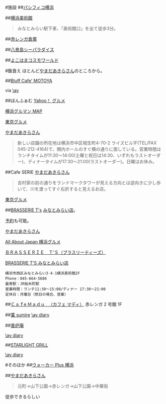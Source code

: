 #施設
##[パシフィコ横浜](http://www.pacifico.co.jp/)

##[横浜美術館](http://www.yma.city.yokohama.jp/)

> みなとみらい駅下車、「美術館口」を出て徒歩3分。

##[赤レンガ倉庫](http://www.yokohama-akarenga.jp/)

##[八景島シーパラダイス](http://www.seaparadise.co.jp/)

##[よこはまコスモワールド](http://www.senyo.co.jp/cosmo/index.htm)


#飯食え
ほとんど[やまだあきらさん](http://arika.org/diary/)のところから。

##[Bluff Cafe' MOTOYA](http://www.motoya.net/)

via [\ay](http://arika.org/diary/20041015#p01)



##ぼんふぁむ
[Yahoo！ グルメ](http://gourmet.yahoo.co.jp/gourmet/restaurant/Kanto/Kanagawa/guide/0201/M0014000219.html)

[横浜グルマン MAP](http://www.yokohama-gourmand.net/map/bonfam.htm)

[東京グルメ](http://gourmet.zubapita.com/item/200/i19471648/)

[やまだあきらさん](http://arika.org/diary/20030708#p01)

>  新しい店舗の所在地は横浜市中区相生町4-70-2 ライズビル1F(TEL/FAX 045-212-4164)で、関内ホールのすぐ横の通りに面している。営業時間はランチタイムが11:30〜14:00(土曜と祝日は14:30、いずれもラストオーダー)、ディナータイムが17:30〜21:00(ラストオーダー)。日曜はお休み。

##Cafe SERIE
[やまだあきらさん](http://arika.org/diary/20030526#p01)

>  吉村家の前の通りをランドマークタワーが見える方向とは逆向きに少し歩いて、川を渡ってすぐ右折すると見えるお店。

[東京グルメ](http://gourmet.zubapita.com/item/200/i20952010/)

##[BRASSERIE T's](http://www.br-ts.com/)
[みなとみらい店](http://www.br-ts.com/mm21/index.html)。

[予約](http://www.br-ts.com/mm21/reserve.html)も可能。

[やまだあきらさん](http://arika.org/diary/20040127#p01)

[All About Japan 横浜グルメ](http://allabout.co.jp/travel/travelyokohama/subject/msubsub_french.htm)

[ＢＲＡＳＳＥＲＩＥ　Ｔ’Ｓ（ブラスリーティーズ）](http://www.citywave.com/yokohama/box/040130/main_2.html)

[BRASSERIE T'S みなとみらい店](http://www.ioi.tv/special/04_07/brasserie.html)

    横浜市西区みなとみらい3-4-1横浜美術館2F
    Phone：045-664-5686
    最寄駅：JR桜木町駅
    営業時間：ランチ11:30〜15:00/ディナー 17:30〜21:00
    定休日：月曜日（祭日の場合、営業）

##[Ｃａｆe Ｍａｄｕ  　（カフェ マディ）](http://www.yokohama-akarenga.jp/shop_res/index.html)
赤レンガ 2 号館 1F

##[菫 sumire](http://www.balnibarbi.com/sumire/index.html)
[\ay diary](http://arika.org/diary/20041110#p02)

##[香炉庵](http://www.kouro-an.jp/)

[\ay diary](http://arika.org/diary/20050204#p02)

##[STARLIGHT GRILL](http://www.starlightgrill.jp/)

[\ay diary](http://arika.org/diary/20050204#p01)


#そのほか
##[ウォーカー Plus 横浜](http://www.walkerplus.com/yokohama/)

##[やまだあきらさん](http://arika.org/diary/20031112#p02)
>  元町→山下公園→赤レンガ→山下公園→中華街

徒歩できるらしい
